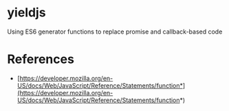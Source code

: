 yieldjs
=======

Using ES6 generator functions to replace promise and callback-based code

References
==========
* [https://developer.mozilla.org/en-US/docs/Web/JavaScript/Reference/Statements/function*](https://developer.mozilla.org/en-US/docs/Web/JavaScript/Reference/Statements/function*)
